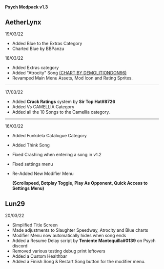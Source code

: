 #### Psych Modpack v1.3

## AetherLynx

19/03/22
- Added Blue to the Extras Category
- Charted Blue by BBPanzu

18/03/22
- Added Extras category
- Added "Atrocity" Song [(CHART BY DEMOLITIONDON96)](https://github.com/DEMOLITIONDON96)
- Revamped Main Menu Assets, Mod Icon and Rating Sprites.
___________________________________________
17/03/22
- Added **Crack Ratings** system by **Sir Top Hat#8726**
- Added Vs CAMELLIA Category
- Added all the 10 Songs to the Camellia category.  
___________________________________________
16/03/22
- Added Funkdela Catalogue Category
- Added Think Song
- Fixed Crashing when entering a song in v1.2
- Fixed settings menu
- Re-Added New Modifier Menu 
  
  **(Scrollspeed, Botplay Toggle, Play As Opponent, Quick Access to Settings Menu)**


## Lun29

20/03/22
- Simplified Title Screen
- Made adjustments to Slaughter Speedway, Atrocity and Blue charts
- Modifier Menu now automatically hides when song ends
- Added a Resume Delay script by **Teniente Mantequilla#0139** on Psych discord
- Removed various testing debug print leftovers
- Added a Custom Healthbar
- Added a Finish Song & Restart Song button for the modifier menu.
